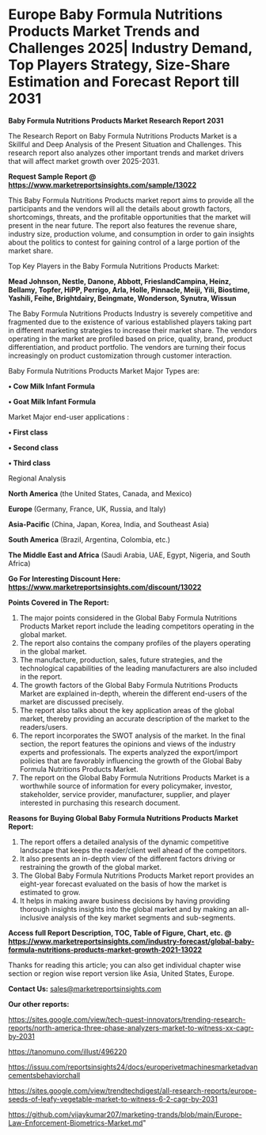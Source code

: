 # Europe Baby Formula Nutritions Products Market Trends and Challenges 2025| Industry Demand, Top Players Strategy, Size-Share Estimation and Forecast Report till 2031

<strong>Baby Formula Nutritions Products Market Research Report 2031</strong>

The Research Report on Baby Formula Nutritions Products Market is a Skillful and Deep Analysis of the Present Situation and Challenges. This research report also analyzes other important trends and market drivers that will affect market growth over 2025-2031.

<strong>Request Sample Report @ <a href=https://www.marketreportsinsights.com/sample/13022>https://www.marketreportsinsights.com/sample/13022</a></strong>

This Baby Formula Nutritions Products market report aims to provide all the participants and the vendors will all the details about growth factors, shortcomings, threats, and the profitable opportunities that the market will present in the near future. The report also features the revenue share, industry size, production volume, and consumption in order to gain insights about the politics to contest for gaining control of a large portion of the market share.

Top Key Players in the Baby Formula Nutritions Products Market:

<strong>Mead Johnson, Nestle, Danone, Abbott, FrieslandCampina, Heinz, Bellamy, Topfer, HiPP, Perrigo, Arla, Holle, Pinnacle, Meiji, Yili, Biostime, Yashili, Feihe, Brightdairy, Beingmate, Wonderson, Synutra, Wissun</strong>

The Baby Formula Nutritions Products Industry is severely competitive and fragmented due to the existence of various established players taking part in different marketing strategies to increase their market share. The vendors operating in the market are profiled based on price, quality, brand, product differentiation, and product portfolio. The vendors are turning their focus increasingly on product customization through customer interaction.

Baby Formula Nutritions Products Market Major Types are:

<strong>• Cow Milk Infant Formula

• Goat Milk Infant Formula</strong>

Market Major end-user applications :

<strong>• First class

• Second class

• Third class</strong>

Regional Analysis

</u><strong><b>North America</b></strong> (the United States, Canada, and Mexico)

<strong><b>Europe </b></strong>(Germany, France, UK, Russia, and Italy)

<strong><b>Asia-Pacific</b></strong> (China, Japan, Korea, India, and Southeast Asia)

<strong><b>South America</b></strong> (Brazil, Argentina, Colombia, etc.)

<strong><b>The Middle East and Africa</b></strong> (Saudi Arabia, UAE, Egypt, Nigeria, and South Africa)

<strong>Go For Interesting Discount Here: <a href=https://www.marketreportsinsights.com/discount/13022>https://www.marketreportsinsights.com/discount/13022</a></strong>

<strong>Points Covered in The Report:</strong>
<ol>
  <li>The major points considered in the Global Baby Formula Nutritions Products Market report include the leading competitors operating in the global market.</li>
  <li>The report also contains the company profiles of the players operating in the global market.</li>
  <li>The manufacture, production, sales, future strategies, and the technological capabilities of the leading manufacturers are also included in the report.</li>
  <li>The growth factors of the Global Baby Formula Nutritions Products Market are explained in-depth, wherein the different end-users of the market are discussed precisely.</li>
  <li>The report also talks about the key application areas of the global market, thereby providing an accurate description of the market to the readers/users.</li>
  <li>The report incorporates the SWOT analysis of the market. In the final section, the report features the opinions and views of the industry experts and professionals. The experts analyzed the export/import policies that are favorably influencing the growth of the Global Baby Formula Nutritions Products Market.</li>
  <li>The report on the Global Baby Formula Nutritions Products Market is a worthwhile source of information for every policymaker, investor, stakeholder, service provider, manufacturer, supplier, and player interested in purchasing this research document.</li>
</ol>
<strong>Reasons for Buying Global Baby Formula Nutritions Products Market Report:</strong>

<ol>
  <li>The report offers a detailed analysis of the dynamic competitive landscape that keeps the reader/client well ahead of the competitors.</li>
  <li>It also presents an in-depth view of the different factors driving or restraining the growth of the global market.</li>
  <li>The Global Baby Formula Nutritions Products Market report provides an eight-year forecast evaluated on the basis of how the market is estimated to grow.</li>
  <li>It helps in making aware business decisions by having providing thorough insights insights into the global market and by making an all-inclusive analysis of the key market segments and sub-segments.</li>
</ol>
<strong>Access full Report Description, TOC, Table of Figure, Chart, etc. @ <a href=https://www.marketreportsinsights.com/industry-forecast/global-baby-formula-nutritions-products-market-growth-2021-13022>https://www.marketreportsinsights.com/industry-forecast/global-baby-formula-nutritions-products-market-growth-2021-13022</a></strong>


Thanks for reading this article; you can also get individual chapter wise section or region wise report version like Asia, United States, Europe.

<strong>Contact Us:</strong>
sales@marketreportsinsights.com

<strong>Our other reports:</strong>

<a href=https://sites.google.com/view/tech-quest-innovators/trending-research-reports/north-america-three-phase-analyzers-market-to-witness-xx-cagr-by-2031>https://sites.google.com/view/tech-quest-innovators/trending-research-reports/north-america-three-phase-analyzers-market-to-witness-xx-cagr-by-2031</a>

<a href=https://tanomuno.com/illust/496220>https://tanomuno.com/illust/496220</a>

<a href=https://issuu.com/reportsinsights24/docs/europerivetmachinesmarketadvancementsbehaviorchall>https://issuu.com/reportsinsights24/docs/europerivetmachinesmarketadvancementsbehaviorchall</a>

<a href=https://sites.google.com/view/trendtechdigest/all-research-reports/europe-seeds-of-leafy-vegetable-market-to-witness-6-2-cagr-by-2031>https://sites.google.com/view/trendtechdigest/all-research-reports/europe-seeds-of-leafy-vegetable-market-to-witness-6-2-cagr-by-2031</a>

<a href=https://github.com/vijaykumar207/marketing-trands/blob/main/Europe-Law-Enforcement-Biometrics-Market.md>https://github.com/vijaykumar207/marketing-trands/blob/main/Europe-Law-Enforcement-Biometrics-Market.md</a>"
